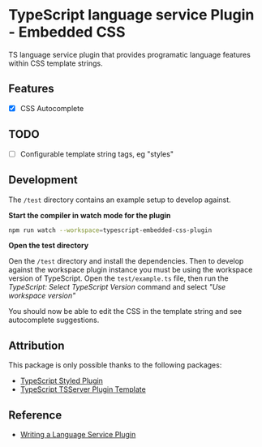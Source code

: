 # TypeScript language service Plugin - Embedded CSS

TS language service plugin that provides programatic language features within CSS template
strings.

## Features

- [x] CSS Autocomplete

## TODO

- [ ] Configurable template string tags, eg "styles"

## Development

The `/test` directory contains an example setup to develop against.

**Start the compiler in watch mode for the plugin**

```sh
npm run watch --workspace=typescript-embedded-css-plugin
```

**Open the test directory**

Oen the `/test` directory and install the dependencies. Then to develop against the
workspace plugin instance you must be using the workspace version of TypeScript. Open the
`test/example.ts` file, then run the _TypeScript: Select TypeScript Version_ command and
select _"Use workspace version"_

You should now be able to edit the CSS in the template string and see autocomplete
suggestions.

## Attribution

This package is only possible thanks to the following packages:

- [TypeScript Styled Plugin](https://github.com/microsoft/typescript-styled-plugin)
- [TypeScript TSServer Plugin Template](https://github.com/orta/TypeScript-TSServer-Plugin-Template)

## Reference

- [Writing a Language Service Plugin](https://github.com/microsoft/TypeScript/wiki/Writing-a-Language-Service-Plugin#overview-writing-a-simple-plugin)
